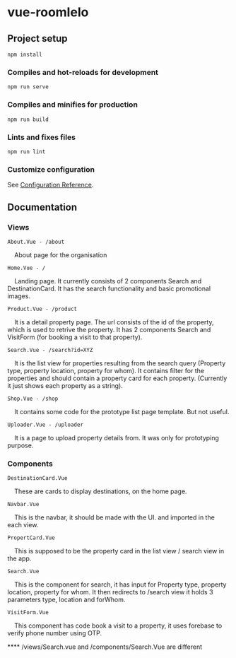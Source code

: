 # vue-roomlelo

## Project setup
```
npm install
```

### Compiles and hot-reloads for development
```
npm run serve
```

### Compiles and minifies for production
```
npm run build
```

### Lints and fixes files
```
npm run lint
```

### Customize configuration
See [Configuration Reference](https://cli.vuejs.org/config/).


## Documentation 

### Views 
```
About.Vue - /about
```
&nbsp;&nbsp;&nbsp;&nbsp;About page for the organisation
```
Home.Vue - /
```
&nbsp;&nbsp;&nbsp;&nbsp;Landing page. It currently consists of 2 components Search and DestinationCard. It has the search functionality and basic promotional images.
```
Product.Vue - /product
```
&nbsp;&nbsp;&nbsp;&nbsp;It is a detail property page. The url consists of the id of the property, which is used to retrive the property. It has 2 components Search and VisitForm (for booking a visit to that property).
```
Search.Vue - /search?id=XYZ
```
&nbsp;&nbsp;&nbsp;&nbsp;It is the list view for properties resulting from the search query (Property type, property location, property for whom). It contains filter for the properties and should contain a property card for each property. (Currently it just shows each property as a string).
```
Shop.Vue - /shop
```
&nbsp;&nbsp;&nbsp;&nbsp;It contains some code for the prototype list page template. But not useful.
```
Uploader.Vue - /uploader
```
&nbsp;&nbsp;&nbsp;&nbsp;It is a page to upload property details from. It was only for prototyping purpose.

### Components
```
DestinationCard.Vue
```
&nbsp;&nbsp;&nbsp;&nbsp;These are cards to display destinations, on the home page.
```
Navbar.Vue
```
&nbsp;&nbsp;&nbsp;&nbsp;This is the navbar, it should be made with the UI. and imported in the each view.
```
PropertCard.Vue
```
&nbsp;&nbsp;&nbsp;&nbsp;This is supposed to be the property card in the list view / search view in the app.
```
Search.Vue 
```
&nbsp;&nbsp;&nbsp;&nbsp;This is the component for search, it has input for Property type, property location, property for whom. It then redirects to /search view it holds 3 parameters type, location and forWhom. 
```
VisitForm.Vue
```
&nbsp;&nbsp;&nbsp;&nbsp;This component has code book a visit to a property, it uses forebase to verify phone number using OTP.

**** /views/Search.vue and /components/Search.Vue are different



